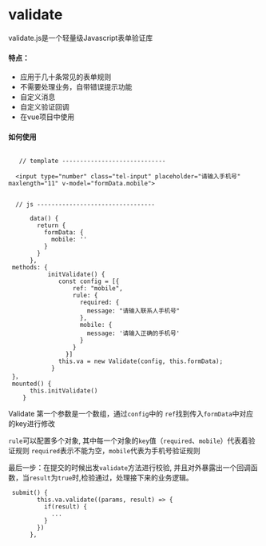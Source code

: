 validate
=
validate.js是一个轻量级Javascript表单验证库

#### 特点：
- 应用于几十条常见的表单规则
- 不需要处理业务，自带错误提示功能
- 自定义消息
- 自定义验证回调
- 在vue项目中使用

#### 如何使用

```
   
   // template -----------------------------
   
  <input type="number" class="tel-input" placeholder="请输入手机号" maxlength="11" v-model="formData.mobile">
  
  
  // js ---------------------------------
  
      data() {
        return {
          formData: {
            mobile: ''
          }
        }
      },
 methods: {
           initValidate() {
              const config = [{
                  ref: "mobile",
                  rule: {
                    required: {
                      message: "请输入联系人手机号"
                    },
                    mobile: {
                      message: '请输入正确的手机号'
                    }
                  }
                }]
              this.va = new Validate(config, this.formData);
            }  
 }，
 mounted() {
      this.initValidate()
    }

```
Validate 第一个参数是一个数组，通过`config`中的 `ref`找到传入`formData`中对应的key进行修改

`rule`可以配置多个对象, 其中每一个对象的`key`值（`required`、`mobile`）代表着验证规则 `required`表示不能为空，`mobile`代表为手机号验证规则

最后一步：在提交的时候出发`validate`方法进行校验, 并且对外暴露出一个回调函数，当`result`为`true`时,检验通过，处理接下来的业务逻辑。

```
 submit() {
        this.va.validate((params, result) => {
          if(result) {
            ...
          }
        })
      },
```
